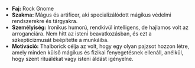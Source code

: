 - **Faj:** Rock Gnome
- **Szakma:** Mágus és artificer, aki specializálódott mágikus védelmi rendszerekre és tárgyakra.
- **Személyiség:** Ironikus humorú, rendkívül intelligens, de hajlamos volt az arroganciára. Nem hitt az isteni beavatkozásban, és ezt a szkepticizmusát beépítette a munkáiba.
- **Motiváció:** Thalborick célja az volt, hogy egy olyan pajzsot hozzon létre, amely minden külső mágikus és fizikai fenyegetésnek ellenáll, anélkül, hogy szent rituálékat vagy isteni áldást igényelne.